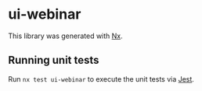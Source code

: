 # ui-webinar

This library was generated with [Nx](https://nx.dev).

## Running unit tests

Run `nx test ui-webinar` to execute the unit tests via [Jest](https://jestjs.io).
